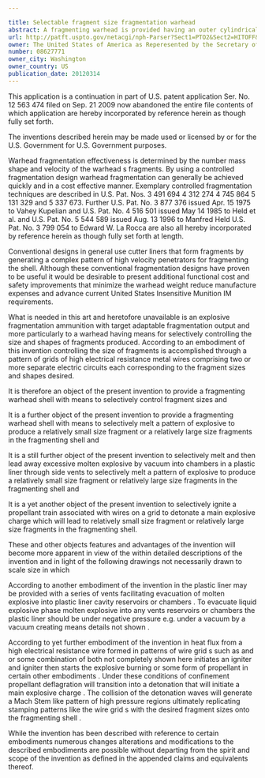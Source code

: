 ```yaml
---

title: Selectable fragment size fragmentation warhead
abstract: A fragmenting warhead is provided having an outer cylindrically shaped hollow steel shell which can be selectively detonated into different fragment types and sizes. The warhead has a plastic liner within said shell, and a core of explosive. There are a number of insulated wire grids of high electrical resistance which will heat when an electrical current is provided thereto located in intimate thermal contact with the explosive, each grid corresponding to a fragment type and size for selection by providing electrical current to that selected grid. Heat flux is caused when an electrical current runs through a particular grid and this selectively melts explosive in the near vicinity of such grid, then a detonation of the explosive core will result in a fragmentation type and pattern corresponding to that grid type and pattern. An ignition propellant train may also be selectively associated with wires on the grids to further selectively detonate the explosive. The plastic liner serves not only as electrical insulation, but also increases grid structural integrity, ease of manufacturing, thermal insulation, and IM qualities of the warhead.
url: http://patft.uspto.gov/netacgi/nph-Parser?Sect1=PTO2&Sect2=HITOFF&p=1&u=%2Fnetahtml%2FPTO%2Fsearch-adv.htm&r=1&f=G&l=50&d=PALL&S1=08627771&OS=08627771&RS=08627771
owner: The United States of America as Reperesented by the Secretary of the Army
number: 08627771
owner_city: Washington
owner_country: US
publication_date: 20120314
---
```

This application is a continuation in part of U.S. patent application Ser. No. 12 563 474 filed on Sep. 21 2009 now abandoned the entire file contents of which application are hereby incorporated by reference herein as though fully set forth.

The inventions described herein may be made used or licensed by or for the U.S. Government for U.S. Government purposes.

Warhead fragmentation effectiveness is determined by the number mass shape and velocity of the warhead s fragments. By using a controlled fragmentation design warhead fragmentation can generally be achieved quickly and in a cost effective manner. Exemplary controlled fragmentation techniques are described in U.S. Pat. Nos. 3 491 694 4 312 274 4 745 864 5 131 329 and 5 337 673. Further U.S. Pat. No. 3 877 376 issued Apr. 15 1975 to Vahey Kupelian and U.S. Pat. No. 4 516 501 issued May 14 1985 to Held et al. and U.S. Pat. No. 5 544 589 issued Aug. 13 1996 to Manfred Held U.S. Pat. No. 3 799 054 to Edward W. La Rocca are also all hereby incorporated by reference herein as though fully set forth at length.

Conventional designs in general use cutter liners that form fragments by generating a complex pattern of high velocity penetrators for fragmenting the shell. Although these conventional fragmentation designs have proven to be useful it would be desirable to present additional functional cost and safety improvements that minimize the warhead weight reduce manufacture expenses and advance current United States Insensitive Munition IM requirements.

What is needed in this art and heretofore unavailable is an explosive fragmentation ammunition with target adaptable fragmentation output and more particularly to a warhead having means for selectively controlling the size and shapes of fragments produced. According to an embodiment of this invention controlling the size of fragments is accomplished through a pattern of grids of high electrical resistance metal wires comprising two or more separate electric circuits each corresponding to the fragment sizes and shapes desired.

It is therefore an object of the present invention to provide a fragmenting warhead shell with means to selectively control fragment sizes and 

It is a further object of the present invention to provide a fragmenting warhead shell with means to selectively melt a pattern of explosive to produce a relatively small size fragment or a relatively large size fragments in the fragmenting shell and 

It is a still further object of the present invention to selectively melt and then lead away excessive molten explosive by vacuum into chambers in a plastic liner through side vents to selectively melt a pattern of explosive to produce a relatively small size fragment or relatively large size fragments in the fragmenting shell and 

It is a yet another object of the present invention to selectively ignite a propellant train associated with wires on a grid to detonate a main explosive charge which will lead to relatively small size fragment or relatively large size fragments in the fragmenting shell.

These and other objects features and advantages of the invention will become more apparent in view of the within detailed descriptions of the invention and in light of the following drawings not necessarily drawn to scale size in which 

According to another embodiment of the invention in the plastic liner may be provided with a series of vents facilitating evacuation of molten explosive into plastic liner cavity reservoirs or chambers . To evacuate liquid explosive phase molten explosive into any vents reservoirs or chambers the plastic liner should be under negative pressure e.g. under a vacuum by a vacuum creating means details not shown .

According to yet further embodiment of the invention in heat flux from a high electrical resistance wire formed in patterns of wire grid s such as and or some combination of both not completely shown here initiates an igniter and igniter then starts the explosive burning or some form of propellant in certain other embodiments . Under these conditions of confinement propellant deflagration will transition into a detonation that will initiate a main explosive charge . The collision of the detonation waves will generate a Mach Stem like pattern of high pressure regions ultimately replicating stamping patterns like the wire grid s with the desired fragment sizes onto the fragmenting shell .

While the invention has been described with reference to certain embodiments numerous changes alterations and modifications to the described embodiments are possible without departing from the spirit and scope of the invention as defined in the appended claims and equivalents thereof.

